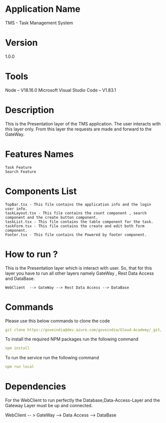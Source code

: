 # Application Name
TMS - Task Management System 

# Version
1.0.0

# Tools
Node – V18.16.0 
Microsoft Visual Studio Code – V1.83.1 

# Description
This is the Presentation layer of the TMS application. The user interacts with this layer only. From this layer the requests are made and forward to the GateWay.

# Features Names
```
Task Feature
Search Feature
```

# Components List
```
TopBar.tsx - This file contains the application info and the login user info. 
taskLayout.tsx - This file contains the count component , search component and the create button component.
taskList.tsx - This file contains the table component for the task. 
taskForm.tsx - This file contains the create and edit both form component.
Footer.tsx - This file contains the Powered by footer component.
```

# How to run ?
This is the Presentation layer which is interact with user. So, that for this layer you have to run all other layers namely GateWay , Rest Data Access and DataBase.

```
WebClient  --> GateWay --> Rest Data Access --> DataBase
```

# Commands
Please use this below commands to clone the code

```yml
git clone https://goveindia@dev.azure.com/goveindia/Gloud-Academy/_git/TMS-WEB-CLIENT -b {branch-name}
```

To install the required NPM packages run the following command
```yml
npm install
```

To run the service run the following command
```yml
npm run local
```

# Dependencies
For the WebClient to run perfectly the Database,Data-Access-Layer and the Gateway Layer must be up and connected.

WebClient -- > GateWay --> Data Access --> DataBase